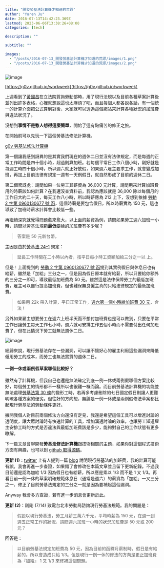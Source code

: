 ```yaml
---
title: "開發勞基法計算機才知道的荒謬"
author: "Yuren Ju"
date: 2016-07-13T14:42:23.369Z
lastmod: 2023-06-06T13:38:26+08:00
categories: [tech]

description: ""

subtitle: ""

images:
  - "/posts/2016-07-13_開發勞基法計算機才知道的荒謬/images/1.png"
  - "/posts/2016-07-13_開發勞基法計算機才知道的荒謬/images/2.png"
---
```


![image](/posts/2016-07-13_開發勞基法計算機才知道的荒謬/images/1.png#layoutTextWidth)

[https://g0v.github.io/workweek](https://g0v.github.io/workweek)

上週看到了[黃國昌](https://www.facebook.com/kcfor2016/videos/574952372687008/)在立法院質詢勞動部時，用了現行法規以及目前各種草案計算後並列出許多表格，心裡就想說這也太麻煩了吧，而且每個人都各說各話，有一個統一的計算介面把公式算到對後，大家就可以透過這個網站來計算各種狀況的加班費與違法狀況了。

沒想到**事情不是憨人想得這麼簡單**，開始了這有點痛苦的修正之旅。

在開始前可以先玩一下這個勞基法修法計算機。

[g0v 勞基法修法計算機](https://g0v.github.io/workweek/)

第一個讓我感到訝異的是其實我們現在的週休二日並沒有法律規定，而是每週的正常工作時間是四十個小時，超過則算加班。若每個平常日工作八個小時，剛好就是每週工時四十個小時，所以週六就正好放假，如果週六雇主要求工作，就會變成加班，再加上目前法律有規定一週有一天例假日，就自然形成了目前的週休二日。

第二個驚訝處：請問如果一位勞工其薪資為 36,000 元計算，請問用來計算加班費用的時薪該如何計算？在我還沒查資料前，我認為應該就是 36,000 除以每個月的工作日大約二十天，每天工作八小時，所以時薪應為 212 上下，沒想到依據 [勞動 2 字第 0960130677 號 函](http://laws.mol.gov.tw/Chi/FLAW/FLAWDOC03.asp?keyword=&lc1=FL014930%2C+20150701%2C+24&sdate=&edate=&datatype=etype&recordNo=7)，這個時薪是要包含假日，所以時薪實為 150 元，這也導致了加班時薪水計算會比較低一些。

再繼續深究就覺得問題愈來愈大，以上面的薪資為例，請問如果勞工週六加班一小時，請問以勞基法規範**最低**要給的加班費有多少呢？

> 答案是 50 元新台幣。

主因是由於[勞基法 24–1](http://law.moj.gov.tw/LawClass/LawSingle.aspx?Pcode=N0030001&FLNO=24) 規定：

> 延長工作時間在二小時以內者，按平日每小時工資額加給三分之一以
> 上。

但是！上面提到的 [勞動 2 字第 0960130677 號 函](http://laws.mol.gov.tw/Chi/FLAW/FLAWDOC03.asp?keyword=&lc1=FL014930%2C+20150701%2C+24&sdate=&edate=&datatype=etype&recordNo=7)提到其實例假日與休息日也有給薪，雖然是「加給」三分之一，但是因為假日原本就有給薪，所以只要給你額外的三分之一即可，導致最低加班費為 50 元。雖然這是法律保障勞工的最低加班費，雇主可以自行提高加班費，但也難保無良僱主真的只給法律規定的最低加班費。

> 如果用 22k 帶入計算，平日正常工作，[週六第一個小時給加班費 30 元](https://g0v.github.io/workweek/#disaster=0&laborAgree=1&monthlyPay=22000&workhours=8%2C8%2C8%2C8%2C8%2C1%2C0)，合法！

另外如果雇主想要勞工在週六上班半天而不想付加班費也是可以做到，只要在平常工作日讓勞工每天工作七小時，週六就可安排工作五個小時而不需要付出任何加班費了，但在此情況下勞工就無法週休二日。

![image](/posts/2016-07-13_開發勞基法計算機才知道的荒謬/images/2.png#layoutTextWidth)

總歸來說，現行勞基法存在一些漏洞，可以讓不懷好心的雇主利用這些漏洞來降低僱用勞工的成本，而勞工也無法實質的週休二日。

#### 一例一休或兩例假草案哪個比較好？

雖然有了計算機，但我自己也還是無法確定到底一例一休或兩例假哪個方案比較好，每個勞工的情形都不一樣所以也很難一概而論。而目前勞基法計算機的功能並無法處理[勞基法第 30 條](http://law.moj.gov.tw/LawClass/LawSingle.aspx?Pcode=N0030001&FLNO=30)的變形工時，若再多考慮刪除的七日國定假日則讓人更難明暸各種方案的優劣。但往好的方向想，無論是一例一休或是兩例假修法草案都比起現行勞基法的勞動條件更好。

撇開我個人對目前兩個修法方向還沒有定見，我還是希望這個工具可以增進討論的透明度，讓大眾討論時有快速計算的工具，增加溝通討論的效率，也讓勞工知道雇主安排工時的方式是否違法與最低加班費該是多少，能夠對自己的工作狀態有更多暸解。

下一篇文章會聊開發**勞基法修法計算機**跟技術相關的主題，如果你對這個程式技術方面有興趣，也可以到 [github 取得源碼](https://github.com/g0v/workweek)。

**更新 (1)**：[twitter](https://twitter.com/WanCW/status/753236919530639360) 上有人提到一篇 [blog](http://momoge.blogspot.tw/2016/04/blog-post.html) 說明現行勞基法的加班費，我的計算可能有誤，我會再進一步查證，如果錯了會修改在本篇文章並且留下更新紀錄。不過我目前還是認為加給 1/3 因為假日也有給薪，所以應是乘以 1/3 而不是 1 又 1/3。再看目前一例一休的草案明確規範休息日（通常是週六）的薪資為「加給」一又三分之一，修正了目前勞基法規定的三分之一就是因為要補起這個漏洞。

Anyway 我會多方查證，若有進一步消息會更新於此。

**更新 (2)**：剛剛 (7/14) 致電台北市勞動局諮詢現行勞基法規範。我的問題是：

> 假設以現行勞基法，勞工月薪三萬六千元，平均時薪為 150 元，在週一到週五正常工作的狀況，請問週六加班一小時的狀況加班費是 50 元或 200 元？

回答是：

> 以目前勞基法規定加班費為 50 元，因為目前的函釋月薪制時，假日是有給薪的，所以會造成只給 1/3。但是現行一例一休的修法的方向是更正加班費為『加給』 1 又 1/3 來修補這個問題。
